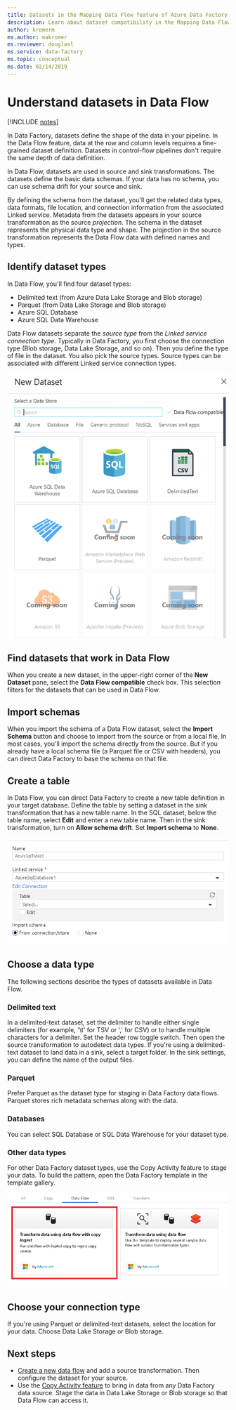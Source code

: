 ```yaml
---
title: Datasets in the Mapping Data Flow feature of Azure Data Factory
description: Learn about dataset compatibility in the Mapping Data Flow feature of Azure Data Factory. 
author: kromerm
ms.author: makromer
ms.reviewer: douglasl
ms.service: data-factory
ms.topic: conceptual
ms.date: 02/14/2019
---
```


# Understand datasets in Data Flow

[!INCLUDE [notes](../../includes/data-factory-data-flow-preview.md)]

In Data Factory, datasets define the shape of the data in your pipeline. In the Data Flow feature, data at the row and column levels requires a fine-grained dataset definition. Datasets in control-flow pipelines don't require the same depth of data definition.

In Data Flow, datasets are used in source and sink transformations. The datasets define the basic data schemas. If your data has no schema, you can use schema drift for your source and sink. 

By defining the schema from the dataset, you'll get the related data types, data formats, file location, and connection information from the associated Linked service. Metadata from the datasets appears in your source transformation as the source *projection*. The schema in the dataset represents the physical data type and shape. The projection in the source transformation represents the Data Flow data with defined names and types.

## Identify dataset types

In Data Flow, you'll find four dataset types:

* Delimited text (from Azure Data Lake Storage and Blob storage)
* Parquet (from Data Lake Storage and Blob storage)
* Azure SQL Database
* Azure SQL Data Warehouse

Data Flow datasets separate the *source type* from the *Linked service connection type*. Typically in Data Factory, you first choose the connection type (Blob storage, Data Lake Storage, and so on). Then you define the type of file in the dataset. You also pick the source types. Source types can be associated with different Linked service connection types.

![Source transformation options](media/data-flow/dataset1.png "sources")

## Find datasets that work in Data Flow

When you create a new dataset, in the upper-right corner of the **New Dataset** pane, select the **Data Flow compatible** check box. This selection filters for the datasets that can be used in Data Flow. 

## Import schemas

When you import the schema of a Data Flow dataset, select the **Import Schema** button and choose to import from the source or from a local file. In most cases, you'll import the schema directly from the source. But if you already have a local schema file (a Parquet file or CSV with headers), you can direct Data Factory to base the schema on that file.

## Create a table

In Data Flow, you can direct Data Factory to create a new table definition in your target database. Define the table by setting a dataset in the sink transformation that has a new table name. In the SQL dataset, below the table name, select **Edit** and enter a new table name. Then in the sink transformation, turn on **Allow schema drift**. Set **Import schema** to **None**.

![Set up a source transformation schema](media/data-flow/dataset2.png "SQL Schema")

## Choose a data type

The following sections describe the types of datasets available in Data Flow.

### Delimited text

In a delimited-text dataset, set the delimiter to handle either single delimiters (for example, '\t' for TSV or ',' for CSV) or to handle multiple characters for a delimiter. Set the header row toggle switch. Then open the source transformation to autodetect data types. If you're using a delimited-text dataset to land data in a sink, select a target folder. In the sink settings, you can define the name of the output files.

### Parquet

Prefer Parquet as the dataset type for staging in Data Factory data flows. Parquet stores rich metadata schemas along with the data.

### Databases

You can select SQL Database or SQL Data Warehouse for your dataset type.

### Other data types

For other Data Factory dataset types, use the Copy Activity feature to stage your data. To build the pattern, open the Data Factory template in the template gallery.

![Use the Copy Activity template for staging](media/data-flow/templatedf.png "copy staging")

## Choose your connection type

If you're using Parquet or delimited-text datasets, select the location for your data. Choose Data Lake Storage or Blob storage.

## Next steps

- [Create a new data flow](data-flow-create.md) and add a source transformation. Then configure the dataset for your source.
- Use the [Copy Activity feature](copy-activity-overview.md) to bring in data from any Data Factory data source. Stage the data in Data Lake Storage or Blob storage so that Data Flow can access it.

